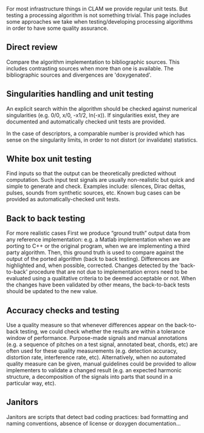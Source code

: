 For most infrastructure things in CLAM we provide regular unit tests. But testing a processing algorithm is not something trivial. This page includes some approaches we take when testing/developing processing algorithms in order to have some quality assurance.

Direct review
-------------

Compare the algorithm implementation to bibliographic sources. This includes contrasting sources when more than one is available. The bibliographic sources and divergences are 'doxygenated'.

Singularities handling and unit testing
---------------------------------------

An explicit search within the algorithm should be checked against numerical singularities (e.g. 0/0, x/0, -x1/2, ln(-x)). If singularities exist, they are documented and automatically checked unit tests are provided.

In the case of descriptors, a comparable number is provided which has sense on the singularity limits, in order to not distort (or invalidate) statistics.

White box unit testing
----------------------

Find inputs so that the output can be theoretically predicted without computation. Such input test signals are usually non-realistic but quick and simple to generate and check. Examples include: silences, Dirac deltas, pulses, sounds from synthetic sources, etc. Known bug cases can be provided as automatically-checked unit tests.

Back to back testing
--------------------

For more realistic cases First we produce “ground truth” output data from any reference implementation: e.g. a Matlab implementation when we are porting to C++ or the original program, when we are implementing a third party algorithm. Then, this ground truth is used to compare against the output of the ported algorithm (back to back testing). Differences are highlighted and, when possible, corrected. Changes detected by the 'back-to-back' procedure that are not due to implementation errors need to be evaluated using a qualitative criteria to be deemed acceptable or not. When the changes have been validated by other means, the back-to-back tests should be updated to the new value.

Accuracy checks and testing
---------------------------

Use a quality measure so that whenever differences appear on the back-to-back testing, we could check whether the results are within a tolerance window of performance. Purpose-made signals and manual annotations (e.g. a sequence of pitches on a test signal, annotated beat, chords, etc) are often used for these quality measurements (e.g. detection accuracy, distortion rate, interference rate, etc). Alternatively, when no automated quality measure can be given, manual guidelines could be provided to allow implementers to validate a changed result (e.g. an expected harmonic structure, a decomposition of the signals into parts that sound in a particular way, etc).

Janitors
--------

Janitors are scripts that detect bad coding practices: bad formatting and naming conventions, absence of license or doxygen documentation...
